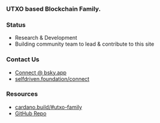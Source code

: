 ### UTXO based Blockchain Family.

### Status
- Research & Development
- Building community team to lead & contribute to this site

### Contact Us
- [Connect @ bsky.app](https://bsky.app/profile/markbyers.selfdriven.social)
- [selfdriven.foundation/connect](https://selfdriven.foundation/connect)

### Resources
- [cardano.build/#utxo-family](https://cardano.build/#utxo-family)
- [GitHub Repo](https://github.com/selfdriven-foundation/utxo-family)
